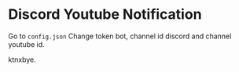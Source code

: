 # Discord Youtube Notification

Go to `config.json` Change token bot, channel id discord and channel youtube id.

ktnxbye.
